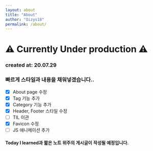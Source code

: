 ```yaml
---
layout: about
title: "About"
author: "Oizys18"
permalink: /about/
---
```


# ⚠ Currently Under production ⚠ 
### created at: 20.07.29
### 빠르게 스타일과 내용을 채워넣겠습니다..
- [x] About page 수정
- [x] Tag 기능 추가 
- [x] Category 기능 추가
- [x] Header, Footer 스타일 수정 
- [ ] TIL 이관
- [x] Favicon 수정
- [ ] JS 애니메이션 추가
#### Today I learned과 짧은 노트 위주의 게시글이 작성될 예정입니다. 
